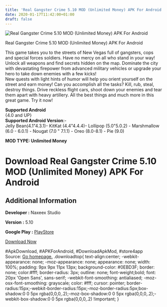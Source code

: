 ```yaml
---
title: 'Real Gangster Crime 5.10 MOD (Unlimited Money) APK For Android'
date: 2020-01-17T11:42:00+01:00
draft: false
---
```


![Real Gangster Crime 5.10 MOD (Unlimited Money) APK For Android](https://i1.wp.com/apkhome.net/wp-content/uploads/2020/01/Real-Gangster-Crime-5.10-MOD-Unlimited-Money.png "Real Gangster Crime 5.10 MOD (Unlimited Money) APK For Android")

  

Real Gangster Crime 5.10 MOD (Unlimited Money) APK For Android

This game takes you to the streets of New Vegas full of gangsters, cops and special forces soldiers. Have no mercy on all who stand in your way! Unlock all weapons and find secrets hidden on the map. Dominate the city with devastating firepower from advanced military vehicles or upgrade your hero to take down enemies with a few kicks!  
New quests with light hints of humor will help you orient yourself on the street and earn money! Can you accomplish all the tasks? Kill, rub, steal, destroy things. Drive reckless flight cars, shoot down your enemies and tear them apart with heavy artillery. All the best things and much more in this great game. Try it now!

**Supported Android**  
{4.0 and UP}  
**Supported Android Version**:-  
Jelly Bean(4.1"4.3.1)- KitKat (4.4"4.4.4)- Lollipop (5.0"5.0.2) - Marshmallow (6.0 - 6.0.1) - Nougat (7.0 " 7.1.1) - Oreo (8.0-8.1) - Pie (9.0)

**MOD TYPE: Unlimited Money**

Download Real Gangster Crime 5.10 MOD (Unlimited Money) APK For Android
=======================================================================

Additional Information
----------------------

**Developer :** Naxeex Studio

**Version :** 5.10

**Google Play :** [PlayStore](https://play.google.com/store/apps/details?id=com.gta.real.gangster.crime)

  

[Download Now](https://store4app.co/post/real-gangster-crime-5-10-mod-unlimited-money-apk-for-android_1578410220)

  
#ApkDownload, #APKForAndroid, #DownloadApkMod, #store4app  
Source: [Go homepage.](https://store4app.co/post/real-gangster-crime-5-10-mod-unlimited-money-apk-for-android_1578410220) .downloadtop{ text-align:center; -webkit-appearance: none; -moz-appearance: none; appearance: none; width: 100%; padding: 9px 9px 11px 13px; background-color: #0EBD3F; border: none; color:#fff; border-radius: 3px; outline: none; font-weight;bold; font: 20px 'Open Sans', sans-serif; -webkit-font-smoothing: antialiased; -moz-osx-font-smoothing: grayscale; color: #fff; cursor: pointer; border-radius:15px;-webkit-border-radius:15px;-moz-border-radius:5px;box-shadow:0 0 5px rgba(0,0,0,.2);-moz-box-shadow:0 0 5px rgba(0,0,0,.2);-webkit-box-shadow:0 0 5px rgba(0,0,0,.2) !important; }